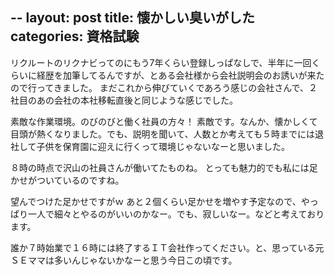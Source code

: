 --
layout: post
title: 懐かしい臭いがした
categories: 資格試験
--

リクルートのリクナビってのにもう7年くらい登録しっぱなしで、半年に一回くらいに経歴を加筆してるんですが、とある会社様から会社説明会のお誘いが来たので行ってきました。
まだこれから伸びていくであろう感じの会社さんで、２社目のあの会社の本社移転直後と同じような感じでした。

素敵な作業環境。のびのびと働く社員の方々！
素敵です。なんか、懐かしくて目頭が熱くなりました。でも、説明を聞いて、人数とか考えても５時までには退社して子供を保育園に迎えに行くって環境じゃないなーと思いました。

８時の時点で沢山の社員さんが働いてたものね。
とっても魅力的でも私には足かせがついているのですね。

望んでつけた足かせですがｗ
あと２個くらい足かせを増やす予定なので、やっぱり一人で細々とやるのがいいのかなー。でも、寂しいなー。などと考えております。

誰か７時始業で１６時には終了するＩＴ会社作ってください。と、思っている元ＳＥママは多いんじゃないかなーと思う今日この頃です。

